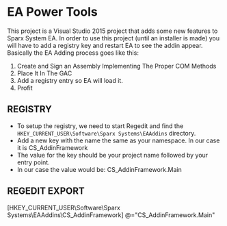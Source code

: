 # EA Power Tools
This project is a Visual Studio 2015 project that adds some new features to Sparx System EA. In order to use this
project (until an installer is made) you will have to add a registry key and restart EA to see the addin appear. Basically the EA Adding process goes like this:

1. Create and Sign an Assembly Implementing The Proper COM Methods
2. Place It In The GAC
3. Add a registry entry so EA will load it.
4. Profit

## REGISTRY
- To setup the registry, we need to start Regedit and find the ```HKEY_CURRENT_USER\Software\Sparx Systems\EAAddins``` directory.
- Add a new key with the name the same as your namespace. In our case it is CS_AddinFramework 
- The value for the key should be your project name followed by your entry point. 
- In our case the value would be: CS_AddinFramework.Main

## REGEDIT EXPORT
 [HKEY_CURRENT_USER\Software\Sparx Systems\EAAddins\CS_AddinFramework]
 @="CS_AddinFramework.Main"